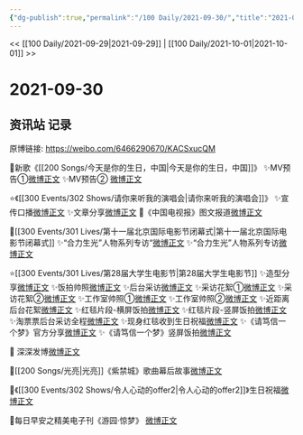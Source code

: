 ```yaml
---
{"dg-publish":true,"permalink":"/100 Daily/2021-09-30/","title":"2021-09-30","created":"2023-04-10T15:00:21.318+08:00","updated":"2023-04-10T15:02:10.770+08:00"}
---
```



<< [[100 Daily/2021-09-29\|2021-09-29]] | [[100 Daily/2021-10-01\|2021-10-01]] >>

# 2021-09-30

## 资讯站 记录

原博链接: https://weibo.com/6466290670/KACSxucQM

🌟新歌《[[200 Songs/今天是你的生日，中国\|今天是你的生日，中国]]》
✨MV预告①[微博正文](https://m.weibo.cn/6466290670/4687183639744850)
✨MV预告② [微博正文](https://m.weibo.cn/6466290670/4687201747865155)

⭐️《[[300 Events/302 Shows/请你来听我的演唱会\|请你来听我的演唱会]]》
✨宣传口播[微博正文](https://m.weibo.cn/6466290670/4687234584285170)
✨文章分享[微博正文](https://m.weibo.cn/6466290670/4687272395673133)
🌟《中国电视报》图文报道[微博正文](https://m.weibo.cn/6466290670/4687166116201402)

🌟[[300 Events/301 Lives/第十一届北京国际电影节闭幕式\|第十一届北京国际电影节闭幕式]]
✨“合力生光”人物系列专访“[微博正文](https://m.weibo.cn/6466290670/4687234476020535)
✨“合力生光”人物系列专访[微博正文](https://m.weibo.cn/6466290670/4687211662152488)

⭐️[[300 Events/301 Lives/第28届大学生电影节\|第28届大学生电影节]]
✨造型分享[微博正文](https://m.weibo.cn/6466290670/4687268562863115)
✨饭拍帅照[微博正文](https://m.weibo.cn/6466290670/4687233053623767)
✨后台采访[微博正文](https://m.weibo.cn/6466290670/4687235121942752)
✨采访花絮①[微博正文](https://m.weibo.cn/6466290670/4687179160225298)
✨采访花絮②[微博正文](https://m.weibo.cn/6466290670/4687241912257588)
✨工作室帅照①[微博正文](https://m.weibo.cn/6466290670/4687224270487740)
✨工作室帅照②[微博正文](https://m.weibo.cn/6466290670/4687244163547617)
✨近距离后台花絮[微博正文](https://m.weibo.cn/6466290670/4687242587017147)
✨红毯片段-横屏饭拍[微博正文](https://m.weibo.cn/6466290670/4687245985191829)
✨红毯片段-竖屏饭拍[微博正文](https://m.weibo.cn/6466290670/4687247674180917)
✨淘票票后台采访全程[微博正文](https://m.weibo.cn/6466290670/4687253320240631)
✨现身红毯收到生日祝福[微博正文](https://m.weibo.cn/6466290670/4687233662322260)
✨《请笃信一个梦》官方分享[微博正文](https://m.weibo.cn/6466290670/4687235343454356)
✨《请笃信一个梦》竖屏饭拍[微博正文](https://m.weibo.cn/6466290670/4687245498648049)

🌟 深深发博[微博正文](https://m.weibo.cn/6466290670/4686926638219585)

🌟[[200 Songs/光亮\|光亮]]《紫禁城》歌曲幕后故事[微博正文](https://m.weibo.cn/6466290670/4687149230198548)

🌟《[[300 Events/302 Shows/令人心动的offer2\|令人心动的offer2]]》生日祝福[微博正文](https://m.weibo.cn/6466290670/4687107740927615)

🌟每日早安之精美电子刊《游园·惊梦》
[微博正文](https://m.weibo.cn/6466290670/4687046507758085)
